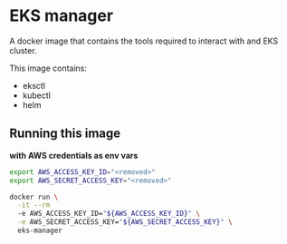 
# EKS manager

A docker image that contains the tools required to interact with and EKS cluster.

This image contains:
* eksctl
* kubectl
* helm


## Running this image

**with AWS credentials as env vars**
```bash
export AWS_ACCESS_KEY_ID="<removed>"
export AWS_SECRET_ACCESS_KEY="<removed>"

docker run \
  -it --rm
  -e AWS_ACCESS_KEY_ID="${AWS_ACCESS_KEY_ID}" \
  -e AWS_SECRET_ACCESS_KEY="${AWS_SECRET_ACCESS_KEY}" \
  eks-manager
```
